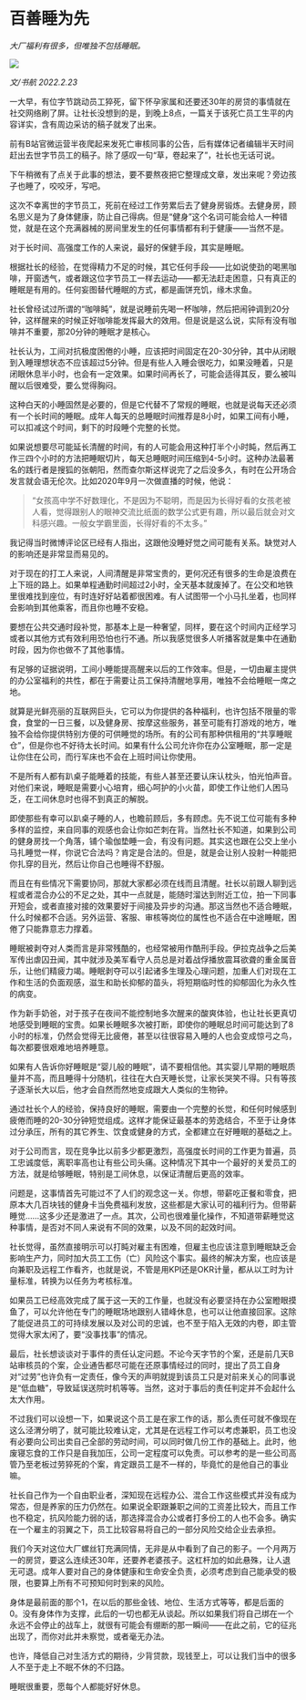 # 百善睡为先

*大厂福利有很多，但唯独不包括睡眠。*

![](https://lishuhang.me/img/2022/02/0223-00.png)

*文/书航 2022.2.23*

一大早，有位字节跳动员工猝死，留下怀孕家属和还要还30年的房贷的事情就在社交网络刷了屏。让社长没想到的是，到晚上8点，一篇关于该死亡员工生平的内容详实，含有周边采访的稿子就发了出来。

前有B站官微运营半夜爬起来发死亡审核同事的公告，后有媒体记者编辑半天时间赶出去世字节员工的稿子。除了感叹一句“草，卷起来了”，社长也无话可说。

下午稍微有了点关于此事的想法，要不要熬夜把它整理成文章，发出来呢？旁边孩子也睡了，咬咬牙，写吧。

这次不幸离世的字节员工，死前在经过工作劳累后去了健身房锻炼。去健身房，顾名思义是为了身体健康，防止自己得病。但是“健身”这个名词可能会给人一种错觉，就是在这个充满器械的房间里发生的任何事情都有利于健康——当然不是。

对于长时间、高强度工作的人来说，最好的保健手段，其实是睡眠。

根据社长的经验，在觉得精力不足的时候，其它任何手段——比如说使劲的喝黑咖啡，开窗透气，或者跟这位字节员工一样去运动——都无法赶走困意，只有真正的睡眠是有用的。任何妄图替代睡眠的方式，都是画饼充饥，缘木求鱼。

社长曾经试过所谓的“咖啡盹”，就是说睡前先喝一杯咖啡，然后把闹钟调到20分钟，这样醒来的时候正好咖啡能发挥最大的效用。但是说是这么说，实际有没有咖啡并不重要，那20分钟的睡眠才是核心。

社长认为，工间对抗极度困倦的小睡，应该把时间固定在20-30分钟，其中从闭眼到入睡理想状态不应该超过5分钟。但是有些人入睡会很吃力，如果没睡着，只是闭眼休息半小时，也会有一定效果。如果时间再长了，可能会适得其反，要么被叫醒以后很难受，要么觉得胸闷。

这种白天的小睡固然是必要的，但是它代替不了常规的睡眠，也就是说每天还必须有一个长时间的睡眠。成年人每天的总睡眠时间推荐是8小时，如果工间有小睡，可以扣减这个时间，剩下的时段睡个完整的长觉。

如果说想要尽可能延长清醒的时间，有的人可能会用这种打半个小时盹，然后再工作三四个小时的方法把睡眠切片，每天总睡眠时间压缩到4-5小时。这种办法最著名的践行者是搜狐的张朝阳，然而查尔斯这样说完了之后没多久，有时在公开场合发言就会语无伦次。比如2020年9月一次做直播的时候，他说：

> “女孩高中学不好数理化，不是因为不聪明，而是因为长得好看的女孩老被人看，觉得跟别人的眼神交流比纸面的数学公式更有趣，所以最后就会对文科感兴趣。一般女学霸里面，长得好看的不太多。”

我记得当时微博评论区已经有人指出，这跟他没睡好觉之间可能有关系。缺觉对人的影响还是非常显而易见的。

对于现在的打工人来说，人间清醒是非常宝贵的，更何况还有很多的生命是浪费在上下班的路上。如果单程通勤时间超过2小时，全天基本就废掉了。在公交和地铁里很难找到座位，有时连好好站着都很困难。有人试图带一个小马扎坐着，也同样会影响到其他乘客，而且你也睡不安稳。

要想在公共交通时段补觉，那基本上是一种奢望，同样，要在这个时间内正经学习或者以其他方式有效利用恐怕也行不通。所以我感觉很多人听播客就是集中在通勤时段，因为你也做不了其他事情。

有足够的证据说明，工间小睡能提高醒来以后的工作效率。但是，一切由雇主提供的办公室福利的共性，都在于需要让员工保持清醒地享用，唯独不会给睡眠一席之地。

就算是光鲜亮丽的互联网巨头，它可以为你提供的各种福利，也许包括不限量的零食，食堂的一日三餐，以及健身房、按摩这些服务，甚至可能有打游戏的地方，唯独不会给你提供特别方便的可供睡觉的场所。有的公司有那种供租用的“共享睡眠仓”，但是你也不好待太长时间。如果有什么公司允许你在办公室睡眠，那一定是让你住在公司，而行军床也不会在上班时间让你使用。

不是所有人都有趴桌子能睡着的技能，有些人甚至还要认床认枕头，怕光怕声音。对他们来说，睡眠是需要小心培育，细心呵护的小火苗，即使工作让他们人困马乏，在工间休息时也得不到真正的解脱。

即使那些有幸可以趴桌子睡的人，也瞻前顾后，多有顾虑。先不说工位可能有多种多样的监控，来自同事的观感也会让你如芒刺在背。当然社长不知道，如果到公司的健身房找一个角落，铺个瑜伽垫睡一会，有没有问题。其实这也跟在公交上坐小马扎睡觉一样，你说它合法吗？肯定是合法的。但是，就是会让别人投射一种能把你扎穿的目光，然后让你自己也睡得不舒服。

而且在有些情况下需要协同，那就大家都必须在线而且清醒。社长以前跟人聊到远程或者混合办公的不足之处，其中一点就是，能随时溜达到附近工位，拍一下同事开短会，或者直接对接的效果要好于间接及异步的沟通。那这当然也不适合睡眠，什么时候都不合适。另外运营、客服、审核等岗位的属性也不适合在中途睡眠，困倦了只能靠意志力撑着。

睡眠被剥夺对人类而言是非常残酷的，也经常被用作酷刑手段。伊拉克战争之后美军传出虐囚丑闻，其中就涉及美军看守人员总是对着战俘播放震耳欲聋的重金属音乐，让他们精疲力竭。睡眠剥夺可以引起诸多生理及心理问题，加重人们对现在工作和生活的负面观感，滋生和助长抑郁的苗头，将短期临时性的抑郁固化为永久性的病变。

作为新手奶爸，对于孩子在夜间不能控制地多次醒来的酸爽体验，也让社长更真切地感受到睡眠的宝贵。如果长睡眠多次被打断，即使你的睡眠总时间可能达到了8小时的标准，仍然会觉得无比疲倦，甚至以往很容易入睡的人也会变成惊弓之鸟，每次都要很艰难地培养睡意。

如果有人告诉你好睡眠是“婴儿般的睡眠”，请不要相信他。其实婴儿早期的睡眠质量并不高，而且睡得十分随机，往往在大白天睡长觉，让家长哭笑不得。只有等孩子逐渐长大以后，他才会自然而然地变成跟大人类似的生物钟。

通过社长个人的经验，保持良好的睡眠，需要由一个完整的长觉，和任何时候感到疲倦而睡的20-30分钟短觉组成。这样才能保证最基本的劳逸结合，不至于让身体过分承压，所有的其它养生、饮食或健身的方式，全都建立在好睡眠的基础之上。

对于公司而言，现在竞争比以前多少都更激烈，高强度长时间的工作更为普遍，员工忠诚度低，离职率高也让有些公司头痛。这种情况下其中一个最好的关爱员工的方法，就是给够睡眠，特别是工间休息，以保证清醒后更高的效率。

问题是，这事情首先可能过不了人们的观念这一关。你想，带薪吃正餐和零食，把原本大几百块钱的健身卡当免费福利发放，这些都是大家认可的福利行为。但带薪睡觉……这多少还是激进了一点。其次，公司也很难量化操作，不知道带薪睡觉这种事情，是否对不同人来说有不同的效果，以及不同的起效时间。

社长觉得，虽然直接明示可以打盹对雇主有困难，但雇主也应该注意到睡眠缺乏会影响生产力，同时加大员工工伤（亡）风险这个事实。最终的解决方案，也应该是向兼职及远程工作看齐，也就是说，不管是用KPI还是OKR计量，都从以工时为计量标准，转换为以任务为考核标准。

如果员工已经高效完成了属于这一天的工作量，也就没有必要坚持在办公室瞪眼摸鱼了，可以允许他在专门的睡眠场地跟别人错峰休息，也可以让他直接回家。这除了能促进员工的可持续发展以及对公司的忠诚，也不至于陷入无效的内卷，即主管觉得大家太闲了，要“没事找事”的情况。

最后，社长想谈谈对于事件的责任认定问题。不论今天字节的个案，还是前几天B站审核员的个案，企业通告都尽可能在还原事情经过的同时，提出了员工自身对“过劳”也许负有一定责任，像今天的声明就提到该员工只是对前来关心的同事说是“低血糖”，导致延误送院时机等等。当然，这对于事后的责任判定并不会起什么太大作用。

不过我们可以设想一下，如果说这个员工是在家工作的话，那么责任可就不像现在这么泾渭分明了，就可能比较难认定，尤其是在远程工作可以考虑兼职，员工也没有必要向公司出卖自己全部的劳动时间，可以同时做几份工作的基础上。此时，他废寝忘食的工作只是自我加压，公司一定程度可以免责。可以参考的是一些公司高管乃至老板过劳猝死的个案，肯定跟员工是不一样的，毕竟忙的是他自己的事业嘛。

社长自己作为一个自由职业者，深知现在远程办公、混合工作这些模式并没有成为常态，但是养家的压力仍然在。如果说全职跟兼职之间的工资差比较大，而且工作也不稳定，抗风险能力弱的话，那选择混合办公或者打多份工的人也不会多。确实在一个雇主的羽翼之下，员工比较容易将自己的一部分风险交给企业去承担。

我们今天对这位大厂螺丝钉充满同情，无非是从中看到了自己的影子。一个月两万一的房贷，要这么连续还30年，还要养老婆孩子。这杠杆加的如此悬殊，让人退无可退。成年人要对自己的身体健康和生命安全负责，必须考虑到自己能承受的极限，也要算上所有不可预知何时到来的风险。

身体是最前面的那个1，在以后的那些金钱、地位、生活方式等等，都是后面的0。没有身体作为支撑，此后的一切也都无从谈起。所以如果我们将自己绑在一个永远不会停止的战车上，就很有可能会有绷断的那一瞬间——在此之前，它的征兆出现了，而你对此并未察觉，或者毫无办法。

也许，降低自己对生活方式的期待，少背贷款，现钱至上，可以让我们当中的很多人不至于走上不眠不休的不归路。

睡眠很重要，愿每个人都能好好休息。